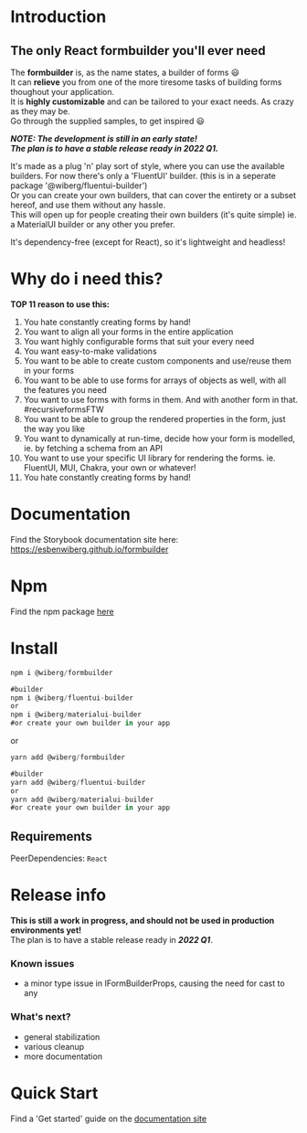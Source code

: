 # Introduction 
## The only React formbuilder you'll ever need

The **formbuilder** is, as the name states, a builder of forms :smiley:  
It can **relieve** you from one of the more tiresome tasks of building forms thoughout your application.  
It is **highly customizable** and can be tailored to your exact needs. As crazy as they may be.  
Go through the supplied samples, to get inspired :smiley:  

***NOTE: The development is still in an early state!  
The plan is to have a stable release ready in 2022 Q1.***

It's made as a plug 'n' play sort of style, where you can use the available builders. For now there's only a 'FluentUI' builder. (this is in a seperate package '@wiberg/fluentui-builder')  
Or you can create your own builders, that can cover the entirety or a subset hereof, and use them without any hassle.  
This will open up for people creating their own builders (it's quite simple) ie. a MaterialUI builder or any other you prefer.  

It's dependency-free (except for React), so it's lightweight and headless!

# Why do i need this?
**TOP 11 reason to use this:**

1.  You hate constantly creating forms by hand!
2.  You want to align all your forms in the entire application
3.  You want highly configurable forms that suit your every need
4.  You want easy-to-make validations
5.  You want to be able to create custom components and use/reuse them in your forms
6.  You want to be able to use forms for arrays of objects as well, with all the features you need
7.  You want to use forms with forms in them. And with another form in that. #recursiveformsFTW
8.  You want to be able to group the rendered properties in the form, just the way you like
9.  You want to dynamically at run-time, decide how your form is modelled, ie. by fetching a schema from an API
10. You want to use your specific UI library for rendering the forms. ie. FluentUI, MUI, Chakra, your own or whatever!
11. You hate constantly creating forms by hand!

# Documentation
Find the Storybook documentation site here:  
https://esbenwiberg.github.io/formbuilder

# Npm
Find the npm package [here](https://www.npmjs.com/package/@wiberg/formbuilder)

# Install
```js
npm i @wiberg/formbuilder

#builder
npm i @wiberg/fluentui-builder
or
npm i @wiberg/materialui-builder
#or create your own builder in your app
```
or
```js
yarn add @wiberg/formbuilder

#builder
yarn add @wiberg/fluentui-builder
or
yarn add @wiberg/materialui-builder
#or create your own builder in your app
```

## Requirements
PeerDependencies:
```React```

# Release info
**This is still a work in progress, and should not be used in production environments yet!**  
The plan is to have a stable release ready in ***2022 Q1***.

### Known issues
- a minor type issue in IFormBuilderProps, causing the need for cast to any

### What's next?
- general stabilization
- various cleanup
- more documentation

# Quick Start
Find a 'Get started' guide on the [documentation site](https://esbenwiberg.github.io/formbuilder/?path=/docs/get-started--page)